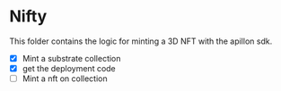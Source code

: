 # Nifty

This folder contains the logic for minting a 3D NFT with the apillon sdk.

- [x] Mint a substrate collection
- [x] get the deployment code
- [ ] Mint a nft on collection
